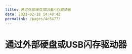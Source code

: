 ```yaml
---
title: 通过外部硬盘或USB闪存驱动器
date: 2021-02-18 14:40:42
permalink: /pages/4c5477/
---
```

# 通过外部硬盘或USB闪存驱动器
